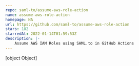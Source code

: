 ```yaml
---
repo: saml-to/assume-aws-role-action
name: assume-aws-role-action
homepage: NA
url: https://github.com/saml-to/assume-aws-role-action
stars: 182
starredAt: 2022-01-14T01:59:53Z
description: |-
    Assume AWS IAM Roles using SAML.to in GitHub Actions
---
```


[object Object]
